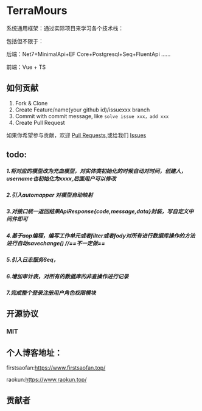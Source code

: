 # TerraMours

系统通用框架：通过实际项目来学习各个技术栈：

包括但不限于：

后端：Net7+MinimalApi+EF Core+Postgresql+Seq+FluentApi ......

前端：Vue + TS

## 如何贡献

1. Fork & Clone
2. Create Feature/name(your github id)/issuexxx branch
3. Commit with commit message, like `solve issue xxx，add xxx`
4. Create Pull Request

如果你希望参与贡献，欢迎 [Pull Requests](https://github.com/firstsaofan/TerraMours/pulls),或给我们 [Issues](https://github.com/firstsaofan/TerraMours/issues)



## todo:

##### 1.将对应的模型改为充血模型，对实体类初始化的时候自动对时间，创建人，username也初始化为xxxx,后面用户可以修改

##### 2.引入automapper 对模型自动映射

##### 3.对接口统一返回结果ApiResponse{code,message,data}封装，写自定义中间件即可

##### 4.基于aop编程，编写工作单元或者filter或者fody对所有进行数据库操作的方法进行自动savechange() //==不一定做==

##### 5.引入日志服务Seq，

##### 6.增加审计表，对所有的数据库的非查操作进行记录

##### 7.完成整个登录注册用户角色权限模块



## 开源协议

### MIT



## 个人博客地址：

firstsaofan:https://www.firstsaofan.top/

raokun:https://www.raokun.top/



## 贡献者

